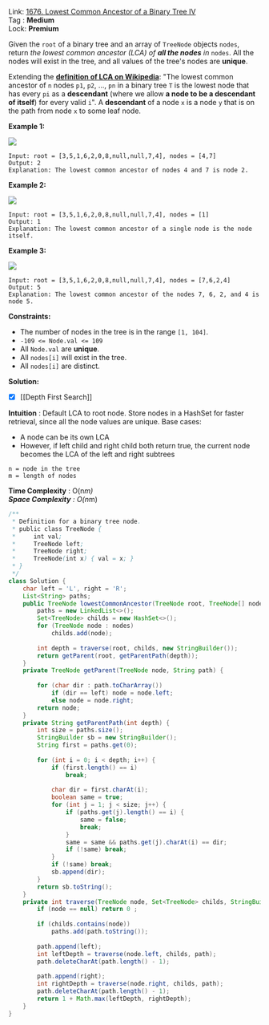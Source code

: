Link: [1676. Lowest Common Ancestor of a Binary Tree IV](https://leetcode.com/problems/lowest-common-ancestor-of-a-binary-tree-iv/) <br>
Tag : **Medium**<br>
Lock: **Premium**

Given the `root` of a binary tree and an array of `TreeNode` objects `nodes`, return _the lowest common ancestor (LCA) of **all the nodes** in_ `nodes`. All the nodes will exist in the tree, and all values of the tree's nodes are **unique**.

Extending the **[definition of LCA on Wikipedia](https://en.wikipedia.org/wiki/Lowest_common_ancestor)**: "The lowest common ancestor of `n` nodes `p1`, `p2`, ..., `pn` in a binary tree `T` is the lowest node that has every `pi` as a **descendant** (where we allow **a node to be a descendant of itself**) for every valid `i`". A **descendant** of a node `x` is a node `y` that is on the path from node `x` to some leaf node.

**Example 1:**

![](https://assets.leetcode.com/uploads/2018/12/14/binarytree.png)
```
Input: root = [3,5,1,6,2,0,8,null,null,7,4], nodes = [4,7]
Output: 2
Explanation: The lowest common ancestor of nodes 4 and 7 is node 2.
```

**Example 2:**

![](https://assets.leetcode.com/uploads/2018/12/14/binarytree.png)
```
Input: root = [3,5,1,6,2,0,8,null,null,7,4], nodes = [1]
Output: 1
Explanation: The lowest common ancestor of a single node is the node itself.
```

**Example 3:**

![](https://assets.leetcode.com/uploads/2018/12/14/binarytree.png)
```
Input: root = [3,5,1,6,2,0,8,null,null,7,4], nodes = [7,6,2,4]
Output: 5
Explanation: The lowest common ancestor of the nodes 7, 6, 2, and 4 is node 5.
```

**Constraints:**
-   The number of nodes in the tree is in the range `[1, 104]`.
-   `-109 <= Node.val <= 109`
-   All `Node.val` are **unique**.
-   All `nodes[i]` will exist in the tree.
-   All `nodes[i]` are distinct.

**Solution:**
- [x]  [[Depth First Search]] 

**Intuition** :
Default LCA to root node. Store nodes in a HashSet for faster retrieval, since all the node values are unique.
Base cases:
-   A node can be its own LCA
-   However, if left child and right child both return true, the current node becomes the LCA of the left and right subtrees


```
n = node in the tree
m = length of nodes
```
**Time Complexity** : O(n*m)<br>
**Space Complexity** : O(n*m)

```java
/**
 * Definition for a binary tree node.
 * public class TreeNode {
 *     int val;
 *     TreeNode left;
 *     TreeNode right;
 *     TreeNode(int x) { val = x; }
 * }
 */
class Solution {
    char left = 'L', right = 'R';
    List<String> paths;
    public TreeNode lowestCommonAncestor(TreeNode root, TreeNode[] nodes) {
        paths = new LinkedList<>();
        Set<TreeNode> childs = new HashSet<>();
        for (TreeNode node : nodes) 
            childs.add(node);
        
        int depth = traverse(root, childs, new StringBuilder());
        return getParent(root, getParentPath(depth));
    }
    private TreeNode getParent(TreeNode node, String path) {
        
        for (char dir : path.toCharArray())
            if (dir == left) node = node.left;
            else node = node.right;
        return node;
    }
    private String getParentPath(int depth) {
        int size = paths.size();
        StringBuilder sb = new StringBuilder();
        String first = paths.get(0);
        
        for (int i = 0; i < depth; i++) {
            if (first.length() == i)
                break;
            
            char dir = first.charAt(i);
            boolean same = true;
            for (int j = 1; j < size; j++) {
                if (paths.get(j).length() == i) {
                    same = false;
                    break;
                }
                same = same && paths.get(j).charAt(i) == dir;
                if (!same) break;
            }
            if (!same) break;
            sb.append(dir);
        }
        return sb.toString();
    }
    private int traverse(TreeNode node, Set<TreeNode> childs, StringBuilder path) {
        if (node == null) return 0 ;
        
        if (childs.contains(node))
            paths.add(path.toString());
        
        path.append(left);
        int leftDepth = traverse(node.left, childs, path);
        path.deleteCharAt(path.length() - 1);
        
        path.append(right);
        int rightDepth = traverse(node.right, childs, path);
        path.deleteCharAt(path.length() - 1);
        return 1 + Math.max(leftDepth, rightDepth);
    }
}
```
